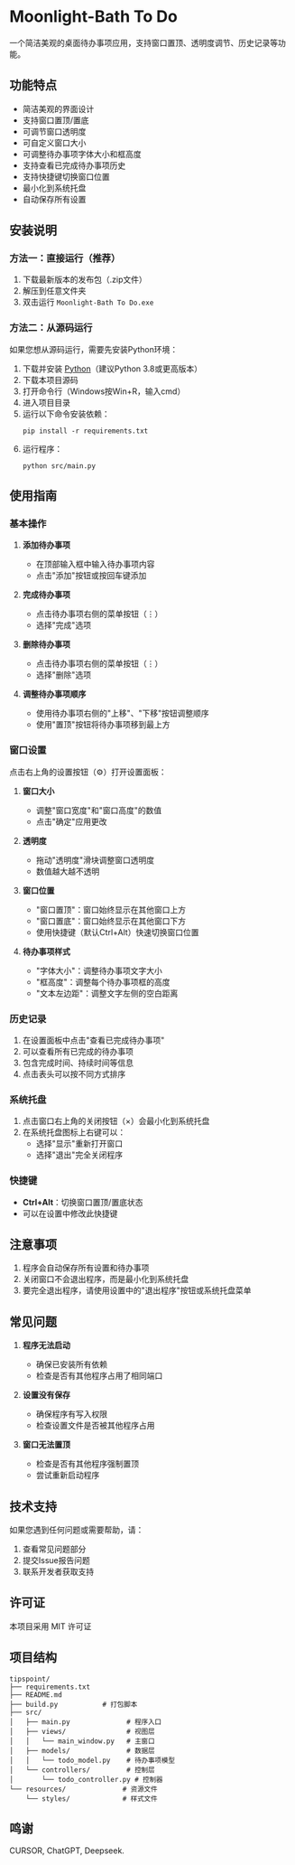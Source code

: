 # Moonlight-Bath To Do

一个简洁美观的桌面待办事项应用，支持窗口置顶、透明度调节、历史记录等功能。

## 功能特点

- 简洁美观的界面设计
- 支持窗口置顶/置底
- 可调节窗口透明度
- 可自定义窗口大小
- 可调整待办事项字体大小和框高度
- 支持查看已完成待办事项历史
- 支持快捷键切换窗口位置
- 最小化到系统托盘
- 自动保存所有设置

## 安装说明

### 方法一：直接运行（推荐）

1. 下载最新版本的发布包（.zip文件）
2. 解压到任意文件夹
3. 双击运行 `Moonlight-Bath To Do.exe`

### 方法二：从源码运行

如果您想从源码运行，需要先安装Python环境：

1. 下载并安装 [Python](https://www.python.org/downloads/)（建议Python 3.8或更高版本）
2. 下载本项目源码
3. 打开命令行（Windows按Win+R，输入cmd）
4. 进入项目目录
5. 运行以下命令安装依赖：
   ```
   pip install -r requirements.txt
   ```
6. 运行程序：
   ```
   python src/main.py
   ```

## 使用指南

### 基本操作

1. **添加待办事项**
   - 在顶部输入框中输入待办事项内容
   - 点击"添加"按钮或按回车键添加

2. **完成待办事项**
   - 点击待办事项右侧的菜单按钮（⋮）
   - 选择"完成"选项

3. **删除待办事项**
   - 点击待办事项右侧的菜单按钮（⋮）
   - 选择"删除"选项

4. **调整待办事项顺序**
   - 使用待办事项右侧的"上移"、"下移"按钮调整顺序
   - 使用"置顶"按钮将待办事项移到最上方

### 窗口设置

点击右上角的设置按钮（⚙）打开设置面板：

1. **窗口大小**
   - 调整"窗口宽度"和"窗口高度"的数值
   - 点击"确定"应用更改

2. **透明度**
   - 拖动"透明度"滑块调整窗口透明度
   - 数值越大越不透明

3. **窗口位置**
   - "窗口置顶"：窗口始终显示在其他窗口上方
   - "窗口置底"：窗口始终显示在其他窗口下方
   - 使用快捷键（默认Ctrl+Alt）快速切换窗口位置

4. **待办事项样式**
   - "字体大小"：调整待办事项文字大小
   - "框高度"：调整每个待办事项框的高度
   - "文本左边距"：调整文字左侧的空白距离

### 历史记录

1. 在设置面板中点击"查看已完成待办事项"
2. 可以查看所有已完成的待办事项
3. 包含完成时间、持续时间等信息
4. 点击表头可以按不同方式排序

### 系统托盘

1. 点击窗口右上角的关闭按钮（×）会最小化到系统托盘
2. 在系统托盘图标上右键可以：
   - 选择"显示"重新打开窗口
   - 选择"退出"完全关闭程序

### 快捷键

- **Ctrl+Alt**：切换窗口置顶/置底状态
- 可以在设置中修改此快捷键

## 注意事项

1. 程序会自动保存所有设置和待办事项
2. 关闭窗口不会退出程序，而是最小化到系统托盘
3. 要完全退出程序，请使用设置中的"退出程序"按钮或系统托盘菜单

## 常见问题

1. **程序无法启动**
   - 确保已安装所有依赖
   - 检查是否有其他程序占用了相同端口

2. **设置没有保存**
   - 确保程序有写入权限
   - 检查设置文件是否被其他程序占用

3. **窗口无法置顶**
   - 检查是否有其他程序强制置顶
   - 尝试重新启动程序

## 技术支持

如果您遇到任何问题或需要帮助，请：
1. 查看常见问题部分
2. 提交Issue报告问题
3. 联系开发者获取支持

## 许可证

本项目采用 MIT 许可证

## 项目结构

```
tipspoint/
├── requirements.txt
├── README.md
├── build.py           # 打包脚本
├── src/
│   ├── main.py              # 程序入口
│   ├── views/               # 视图层
│   │   └── main_window.py   # 主窗口
│   ├── models/              # 数据层
│   │   └── todo_model.py    # 待办事项模型
│   └── controllers/         # 控制层
│       └── todo_controller.py # 控制器
└── resources/              # 资源文件
    └── styles/             # 样式文件
```

## 鸣谢
CURSOR, ChatGPT, Deepseek.
